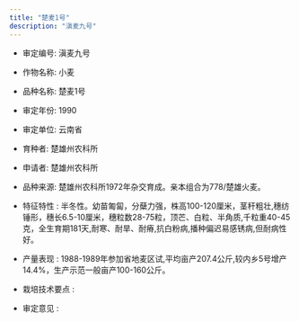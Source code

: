 ```yaml
---
title: "楚麦1号"
description: "滇麦九号"
---
```

* 审定编号:  滇麦九号

*  作物名称:  小麦

*  品种名称:  楚麦1号

*  审定年份:  1990

*  审定单位:  云南省

* 育种者:  楚雄州农科所

*  申请者:  楚雄州农科所

*  品种来源:  楚雄州农科所1972年杂交育成。亲本组合为778/楚雄火麦。

*  特征特性 : 
半冬性。幼苗匍匐，分蘖力强，株高100-120厘米，茎秆粗壮,穗纺锤形，穗长6.5-10厘米，穗粒数28-75粒，顶芒、白粒、半角质,千粒重40-45克，全生育期181天,耐寒、耐旱、耐瘠,抗白粉病,播种偏迟易感锈病,但耐病性好。
 
*  产量表现 : 
1988-1989年参加省地麦区试,平均亩产207.4公斤,较内乡5号增产14.4%，生产示范一般亩产100-160公斤。

*  栽培技术要点 : 


*  审定意见 : 

